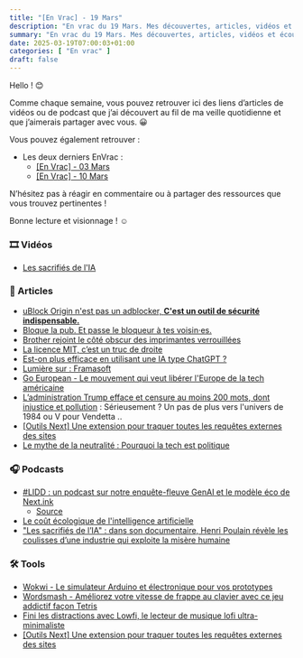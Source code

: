 ```yaml
---
title: "[En Vrac] - 19 Mars"
description: "En vrac du 19 Mars. Mes découvertes, articles, vidéos et écoute qui m'ont intéressé et que je veux partager."
summary: "En vrac du 19 Mars. Mes découvertes, articles, vidéos et écoute qui m'ont intéressé et que je veux partager."
date: 2025-03-19T07:00:03+01:00
categories: [ "En vrac" ]
draft: false
---
```


Hello ! 😊

Comme chaque semaine, vous pouvez retrouver ici des liens d’articles de vidéos ou de podcast que j’ai découvert au fil de ma veille quotidienne et que j’aimerais partager avec vous. 😀

Vous pouvez également retrouver :
- Les deux derniers EnVrac :
    - [[En Vrac] - 03 Mars](https://blog.victorprouff.fr/en-vracs/2025-03-03-envrac/)
    - [[En Vrac] - 10 Mars](https://blog.victorprouff.fr/en-vracs/2025-03-10-envrac/)

N’hésitez pas à réagir en commentaire ou à partager des ressources que vous trouvez pertinentes !

Bonne lecture et visionnage ! ☺️

### 🎞️ Vidéos
- [Les sacrifiés de l'IA](https://www.france.tv/documentaires/documentaires-societe/6888928-les-sacrifies-de-l-ia.html#about-section)
### 📖 Articles
- [uBlock Origin n'est pas un adblocker, **C'est un outil de sécurité indispensable.**](https://blog.middleearth.fr/ublock-origin-nest-pas-un-adblocker.html)
- [Bloque la pub. Et passe le bloqueur à tes voisin·es.](https://bloquelapub.net/)
- [Brother rejoint le côté obscur des imprimantes verrouillées](https://korben.info/brother-rejoint-cote-obscur-imprimantes-verrouillees.html)
- [La licence MIT, c’est un truc de droite](https://mart-e.be/2024/12/la-licence-mit-cest-un-truc-de-droite)
- [Est-on plus efficace en utilisant une IA type ChatGPT ?](https://tugaleres.com/2025/03/04/est-on-plus-efficace-en-utilisant-une-ia-type-chatgpt/)
- [Lumière sur : Framasoft](https://www.gaminglinux.fr/lumiere-sur-framasoft/)
- [Go European - Le mouvement qui veut libérer l'Europe de la tech américaine](https://korben.info/go-european-extension-alternatives-europeennes-tech.html)
- [L’administration Trump efface et censure au moins 200 mots, dont injustice et pollution](https://next.ink/174842/ladministration-trump-efface-et-censure-au-moins-200-mots-dont-injustice-et-pollution/) : Sérieusement ? Un pas de plus vers l'univers de 1984 ou V pour Vendetta ..
- [[Outils Next] Une extension pour traquer toutes les requêtes externes des sites](https://next.ink/173978/outils-next-une-extension-pour-traquer-toutes-les-requetes-externes-des-sites/)
- [Le mythe de la neutralité : Pourquoi la tech est politique](https://eventuallycoding.com/2025/03/tech-neutrality)
### 🎧 Podcasts
- [#LIDD : un podcast sur notre enquête-fleuve GenAI et le modèle éco de Next.ink](https://next.ink/brief_article/lidd-un-podcast-sur-notre-enquete-fleuve-genai-et-le-modele-eco-de-next-ink/)
    - [Source](Next.ink)
- [Le coût écologique de l'intelligence artificielle](https://www.radiofrance.fr/franceinter/podcasts/la-terre-au-carre/la-terre-au-carre-du-lundi-10-fevrier-2025-3809708)
- ["Les sacrifiés de l’IA" : dans son documentaire, Henri Poulain révèle les coulisses d’une industrie qui exploite la misère humaine](https://www.francetvinfo.fr/replay-radio/info-medias/les-sacrifies-de-l-ia-dans-son-documentaire-henri-poulain-revele-les-coulisses-d-une-industrie-qui-exploite-la-misere-humaine_7038260.html)
### 🛠️ Tools
- [Wokwi - Le simulateur Arduino et électronique pour vos prototypes](https://korben.info/wokwi-le-simulateur-arduino-et-electronique-pour-vos-prototypes.html)
- [Wordsmash - Améliorez votre vitesse de frappe au clavier avec ce jeu addictif façon Tetris](https://korben.info/wordsmash-ameliorez-votre-vitesse-de-frappe-au-clavier-avec-ce-jeu-addictif-facon-tetris.html)
- [Fini les distractions avec Lowfi, le lecteur de musique lofi ultra-minimaliste](https://korben.info/lowfi-lecteur-musique-lofi-ligne-commande-sans-distraction.html)
- [[Outils Next] Une extension pour traquer toutes les requêtes externes des sites](https://next.ink/173978/outils-next-une-extension-pour-traquer-toutes-les-requetes-externes-des-sites/) 